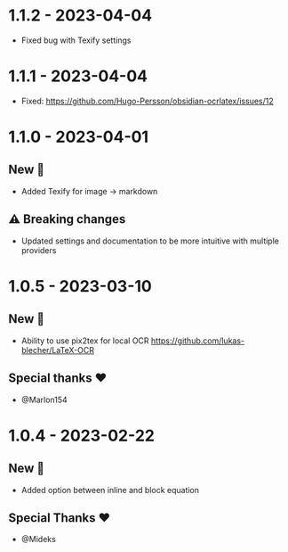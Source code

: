 # 1.1.2 - 2023-04-04
- Fixed bug with Texify settings
# 1.1.1 - 2023-04-04
- Fixed: https://github.com/Hugo-Persson/obsidian-ocrlatex/issues/12
# 1.1.0 - 2023-04-01
## New 🚀
- Added Texify for image → markdown
## ⚠️ Breaking changes
- Updated settings and documentation to be more intuitive with multiple providers

# 1.0.5 - 2023-03-10
## New 🚀
- Ability to use pix2tex for local OCR https://github.com/lukas-blecher/LaTeX-OCR
## Special thanks ❤️
- @Marlon154
# 1.0.4 - 2023-02-22
## New 🚀
- Added option between inline and block equation

## Special Thanks ❤️
- @Mideks

